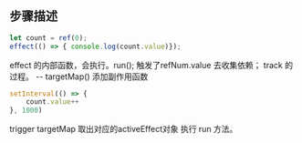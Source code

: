 ## 步骤描述
```js
let count = ref(0);
effect(() => { console.log(count.value)});
```
effect 的内部函数，会执行。run();
触发了refNum.value 去收集依赖；
track 的过程。
-- targetMap() 添加副作用函数


```js
setInterval(() => {
    count.value++
}, 1000)
```

trigger 
targetMap 取出对应的activeEffect对象
执行 run 方法。